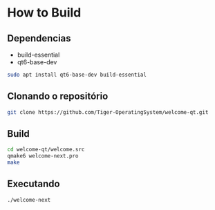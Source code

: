 # How to Build

## Dependencias

* build-essential
* qt6-base-dev

```bash
sudo apt install qt6-base-dev build-essential
```

## Clonando o repositório

```bash
git clone https://github.com/Tiger-OperatingSystem/welcome-qt.git
```

## Build

```bash
cd welcome-qt/welcome.src
qmake6 welcome-next.pro
make
```

## Executando

```bash
./welcome-next
```
